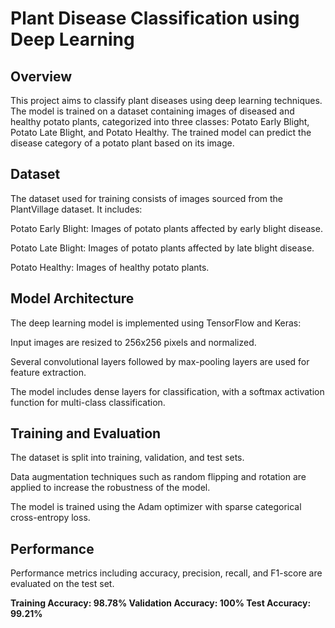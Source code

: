 # Plant Disease Classification using Deep Learning
<h2>Overview</h2>
This project aims to classify plant diseases using deep learning techniques. The model is trained on a dataset containing images of diseased and healthy potato plants, categorized into three classes: Potato Early Blight, Potato Late Blight, and Potato Healthy. The trained model can predict the disease category of a potato plant based on its image.

<h2>Dataset</h2>
The dataset used for training consists of images sourced from the PlantVillage dataset. It includes:

Potato Early Blight: Images of potato plants affected by early blight disease.

Potato Late Blight: Images of potato plants affected by late blight disease.

Potato Healthy: Images of healthy potato plants.

<h2>Model Architecture</h2>
The deep learning model is implemented using TensorFlow and Keras:

Input images are resized to 256x256 pixels and normalized.

Several convolutional layers followed by max-pooling layers are used for feature extraction.

The model includes dense layers for classification, with a softmax activation function for multi-class classification.

<h2>Training and Evaluation</h2>
The dataset is split into training, validation, and test sets.

Data augmentation techniques such as random flipping and rotation are applied to increase the robustness of the model.

The model is trained using the Adam optimizer with sparse categorical cross-entropy loss.


<h2>Performance</h2>
Performance metrics including accuracy, precision, recall, and F1-score are evaluated on the test set.

**Training Accuracy: 98.78%
Validation Accuracy: 100%
Test Accuracy: 99.21%**
